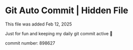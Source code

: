 # Git Auto Commit | Hidden File

This file was added Feb 12, 2025

Just for fun and keeping my daily git commit active 🤪

commit number: 898627
